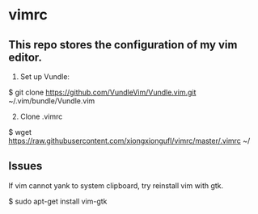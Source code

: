 # vimrc

## This repo stores the configuration of my vim editor.

1. Set up Vundle:

$ git clone https://github.com/VundleVim/Vundle.vim.git ~/.vim/bundle/Vundle.vim

2. Clone .vimrc

$ wget https://raw.githubusercontent.com/xiongxiongufl/vimrc/master/.vimrc ~/

## Issues

If vim cannot yank to system clipboard, try reinstall vim with gtk.

$ sudo apt-get install vim-gtk
